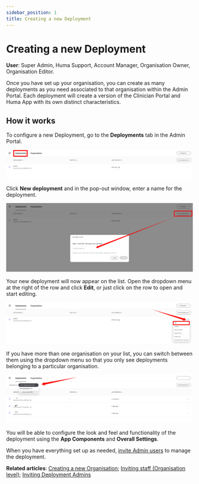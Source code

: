 ```yaml
---
sidebar_position: 1
title: Creating a new Deployment 
---
```


# Creating a new Deployment
**User**: Super Admin, Huma Support, Account Manager, Organisation Owner, Organisation Editor.

Once you have set up your organisation, you can create as many deployments as you need associated to that organisation within the Admin Portal. Each deployment will create a version of the Clinician Portal and Huma App with its own distinct characteristics. 
## How it works​
To configure a new Deployment, go to the **Deployments** tab in the Admin Portal.

![image](./assets/CreateDeployment01.png)

Click **New deployment** and in the pop-out window, enter a name for the deployment.

![image](./assets/CreateDeployment02.png)

Your new deployment will now appear on the list. Open the dropdown menu at the right of the row and click **Edit**, or just click on the row to open and start editing.

![image](./assets/CreateDeployment03.png)

If you have more than one organisation on your list, you can switch between them using the dropdown menu so that you only see deployments belonging to a particular organisation.

![image](./assets/CreateDeployment04.png)
 
You will be able to configure the look and feel and functionality of the deployment using the **App Components** and **Overall Settings**.

When you have everything set up as needed, [invite Admin users](../tools-and-navigation/inviting-deployment-admins.md) to manage the deployment.

**Related articles**: [Creating a new Organisation](../../managing-organisations/creating-a-new-organisation.md); [Inviting staff (Organisation level)](../../managing-organisations/inviting-staff-to-an-organisation.md); [Inviting Deployment Admins](../tools-and-navigation/inviting-deployment-admins.md)
